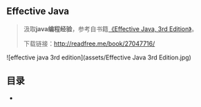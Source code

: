 ## Effective Java

> 汲取**java编程经验**，参考自书籍[《Effective Java, 3rd Edition》](https://book.douban.com/subject/27047716/)。
>
> 下载链接：<http://readfree.me/book/27047716/>

![effective java 3rd edition](assets/Effective Java 3rd Edition.jpg) 

## 目录

+ 

